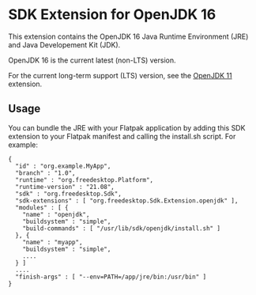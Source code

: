 # SDK Extension for OpenJDK 16

This extension contains the OpenJDK 16 Java Runtime Environment (JRE) and Java Developement Kit (JDK).

OpenJDK 16 is the current latest (non-LTS) version.

For the current long-term support (LTS) version, see the [OpenJDK 11](https://github.com/flathub/org.freedesktop.Sdk.Extension.openjdk11) extension.

## Usage

You can bundle the JRE with your Flatpak application by adding this SDK extension to your Flatpak manifest and calling the install.sh script. For example:

```
{
  "id" : "org.example.MyApp",
  "branch" : "1.0",
  "runtime" : "org.freedesktop.Platform",
  "runtime-version" : "21.08",
  "sdk" : "org.freedesktop.Sdk",
  "sdk-extensions" : [ "org.freedesktop.Sdk.Extension.openjdk" ],
  "modules" : [ {
    "name" : "openjdk",
    "buildsystem" : "simple",
    "build-commands" : [ "/usr/lib/sdk/openjdk/install.sh" ]
  }, {
    "name" : "myapp",
    "buildsystem" : "simple",
    ....
  } ]
  ....
  "finish-args" : [ "--env=PATH=/app/jre/bin:/usr/bin" ]
}
```
